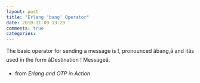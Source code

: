 ```yaml
---
layout: post
title: "Erlang 'bang' Operator"
date: 2010-11-09 13:29
comments: true
categories: 
---
```


The basic operator for sending a message is !, pronounced âbang,â and itâs used in the form âDestination ! Messageâ.


- from *Erlang and OTP in Action*

